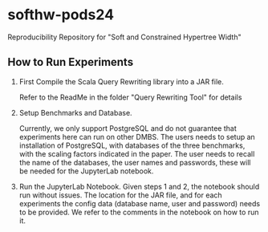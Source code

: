 # softhw-pods24
Reproducibility Repository for "Soft and Constrained Hypertree Width"


## How to Run Experiments 

1) First Compile the Scala Query Rewriting library into a JAR file.

   Refer to the ReadMe in the folder "Query Rewriting Tool" for details

2) Setup Benchmarks and Database.

   Currently, we only support PostgreSQL and do not guarantee that experiments here can run on other DMBS. The users needs to setup an installation of PostgreSQL, with databases of the three benchmarks, with the scaling factors indicated in the paper. The user needs to recall the name of the databases, the user names and passwords, these will be needed for the JupyterLab notebook.

3) Run the JupyterLab Notebook.
   Given steps 1 and 2, the notebook should run without issues. The location for the JAR file, and for each experiments the config data (database name, user and password) needs to be provided. We refer to the comments in the notebook on how to run it.
